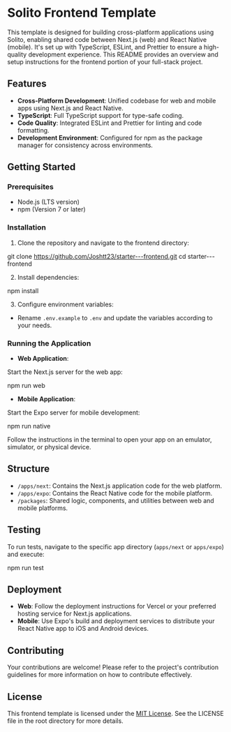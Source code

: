 # Solito Frontend Template

This template is designed for building cross-platform applications using Solito, enabling shared code between Next.js (web) and React Native (mobile). It's set up with TypeScript, ESLint, and Prettier to ensure a high-quality development experience. This README provides an overview and setup instructions for the frontend portion of your full-stack project.

## Features

- **Cross-Platform Development**: Unified codebase for web and mobile apps using Next.js and React Native.
- **TypeScript**: Full TypeScript support for type-safe coding.
- **Code Quality**: Integrated ESLint and Prettier for linting and code formatting.
- **Development Environment**: Configured for npm as the package manager for consistency across environments.

## Getting Started

### Prerequisites

- Node.js (LTS version)
- npm (Version 7 or later)

### Installation

1. Clone the repository and navigate to the frontend directory:

git clone https://github.com/Joshtt23/starter---frontend.git
cd starter---frontend

2. Install dependencies:

npm install

3. Configure environment variables:

- Rename `.env.example` to `.env` and update the variables according to your needs.

### Running the Application

- **Web Application**:

Start the Next.js server for the web app:

npm run web

- **Mobile Application**:

Start the Expo server for mobile development:

npm run native

Follow the instructions in the terminal to open your app on an emulator, simulator, or physical device.

## Structure

- `/apps/next`: Contains the Next.js application code for the web platform.
- `/apps/expo`: Contains the React Native code for the mobile platform.
- `/packages`: Shared logic, components, and utilities between web and mobile platforms.

## Testing

To run tests, navigate to the specific app directory (`apps/next` or `apps/expo`) and execute:

npm run test

## Deployment

- **Web**: Follow the deployment instructions for Vercel or your preferred hosting service for Next.js applications.
- **Mobile**: Use Expo's build and deployment services to distribute your React Native app to iOS and Android devices.

## Contributing

Your contributions are welcome! Please refer to the project's contribution guidelines for more information on how to contribute effectively.

## License

This frontend template is licensed under the [MIT License](LICENSE). See the LICENSE file in the root directory for more details.